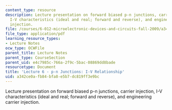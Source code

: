 ```yaml
---
content_type: resource
description: Lecture presentation on forward biased p-n junctions, carrier injection,
  I-V characteristics (ideal and real; forward and reverse), and engineering carrier
  injection.
file: /courses/6-012-microelectronic-devices-and-circuits-fall-2009/a342ce0afb84bfa8e5b7dc819ff3e9bc_MIT6_012F09_lec06.pdf
file_type: application/pdf
learning_resource_types:
- Lecture Notes
ocw_type: OCWFile
parent_title: Lecture Notes
parent_type: CourseSection
parent_uid: e4c7985c-766a-2f9c-5bac-08869dd8bade
resourcetype: Document
title: 'Lecture 6 - p-n Junctions: I-V Relationship'
uid: a342ce0a-fb84-bfa8-e5b7-dc819ff3e9bc
---
```

Lecture presentation on forward biased p-n junctions, carrier injection, I-V characteristics (ideal and real; forward and reverse), and engineering carrier injection.

